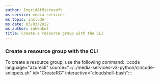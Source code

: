```yaml
---
author: IngridAtMicrosoft
ms.service: media-services
ms.topic: include
ms.date: 03/03/2022
ms.author: inhenkel
title: Create a resource group with the CLI
---
```


<!-- Create a resource group -->

### Create a resource group with the CLI

To create a resource group, use the following command:
:::code language="azurecli" source="~/../media-services-v3-python/cli/code-snippets.sh" id="CreateRG" interactive="cloudshell-bash":::
